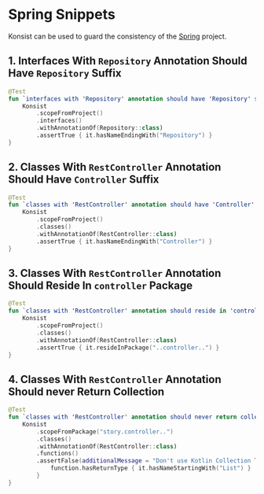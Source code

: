# Spring Snippets

Konsist can be used to guard the consistency of the [Spring](https://spring.io/) project.

## 1. Interfaces With `Repository` Annotation Should Have `Repository` Suffix

```kotlin
@Test
fun `interfaces with 'Repository' annotation should have 'Repository' suffix`() {
    Konsist
        .scopeFromProject()
        .interfaces()
        .withAnnotationOf(Repository::class)
        .assertTrue { it.hasNameEndingWith("Repository") }
}
```

## 2. Classes With `RestController` Annotation Should Have `Controller` Suffix

```kotlin
@Test
fun `classes with 'RestController' annotation should have 'Controller' suffix`() {
    Konsist
        .scopeFromProject()
        .classes()
        .withAnnotationOf(RestController::class)
        .assertTrue { it.hasNameEndingWith("Controller") }
}
```

## 3. Classes With `RestController` Annotation Should Reside In `controller` Package

```kotlin
@Test
fun `classes with 'RestController' annotation should reside in 'controller' package`() {
    Konsist
        .scopeFromProject()
        .classes()
        .withAnnotationOf(RestController::class)
        .assertTrue { it.resideInPackage("..controller..") }
}
```

## 4. Classes With `RestController` Annotation Should never Return Collection

```kotlin
@Test
fun `classes with 'RestController' annotation should never return collection`() {
    Konsist
        .scopeFromPackage("story.controller..")
        .classes()
        .withAnnotationOf(RestController::class)
        .functions()
        .assertFalse(additionalMessage = "Don't use Kotlin Collection Types") { function ->
            function.hasReturnType { it.hasNameStartingWith("List") }
        }
}
```
